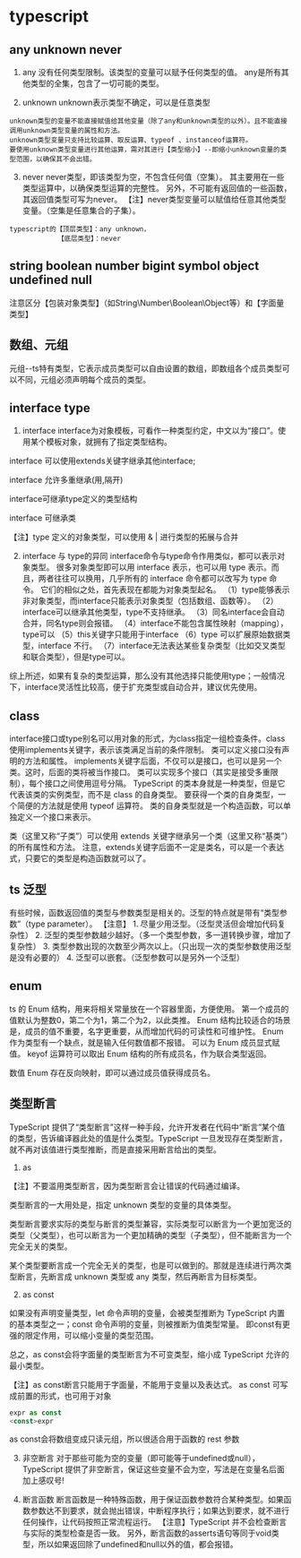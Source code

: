# typescript

## any unknown never
  1. any
      没有任何类型限制。该类型的变量可以赋予任何类型的值。
      any是所有其他类型的全集，包含了一切可能的类型。

  2. unknown
    unknown表示类型不确定，可以是任意类型

    unknown类型的变量不能直接赋值给其他变量（除了any和unknown类型的以外）。且不能直接调用unknown类型变量的属性和方法。
    unknown类型变量只支持比较运算、取反运算、typeof 、instanceof运算符。
    要使用unknown类型变量进行其他运算，需对其进行【类型缩小】--即缩小unknown变量的类型范围，以确保其不会出错。
  3. never
    never类型，即该类型为空，不包含任何值（空集）。
    其主要用在一些类型运算中，以确保类型运算的完整性。
    另外，不可能有返回值的一些函数，其返回值类型可写为never。
    【注】never类型变量可以赋值给任意其他类型变量。（空集是任意集合的子集）。

    typescript的【顶层类型】：any unknown，
                【底层类型】：never

## string boolean number bigint symbol object undefined null 

  注意区分【包装对象类型】（如String\Number\Boolean\Object等）和【字面量类型】

## 数组、元组

元组--ts特有类型，它表示成员类型可以自由设置的数组，即数组各个成员类型可以不同，元组必须声明每个成员的类型。


## interface type

1. interface 
  interface为对象模板，可看作一种类型约定，中文以为“接口”。使用某个模板对象，就拥有了指定类型结构。

  interface 可以使用extends关键字继承其他interface;

  interface 允许多重继承(用,隔开)

  interface可继承type定义的类型结构

  interface 可继承类

  【注】type 定义的对象类型，可以使用 & | 进行类型的拓展与合并 

2. interface 与 type的异同
  interface命令与type命令作用类似，都可以表示对象类型。
  很多对象类型即可以用 interface 表示，也可以用 type 表示。而且，两者往往可以换用，几乎所有的 interface 命令都可以改写为 type 命令。
  它们的相似之处，首先表现在都能为对象类型起名。
  （1）type能够表示非对象类型，而interface只能表示对象类型（包括数组、函数等）。
  （2）interface可以继承其他类型，type不支持继承。
  （3）同名interface会自动合并，同名type则会报错。
  （4）interface不能包含属性映射（mapping），type可以
  （5）this关键字只能用于interface
  （6）type 可以扩展原始数据类型，interface 不行。
  （7）interface无法表达某些复杂类型（比如交叉类型和联合类型），但是type可以。

  综上所述，如果有复杂的类型运算，那么没有其他选择只能使用type；一般情况下，interface灵活性比较高，便于扩充类型或自动合并，建议优先使用。



  ## class

  interface接口或type别名可以用对象的形式，为class指定一组检查条件。class 使用implements关键字，表示该类满足当前的条件限制。
  类可以定义接口没有声明的方法和属性。
  implements关键字后面，不仅可以是接口，也可以是另一个类。这时，后面的类将被当作接口。
  类可以实现多个接口（其实是接受多重限制），每个接口之间使用逗号分隔。
  TypeScript 的类本身就是一种类型，但是它代表该类的实例类型，而不是 class 的自身类型。
  要获得一个类的自身类型，一个简便的方法就是使用 typeof 运算符。
  类的自身类型就是一个构造函数，可以单独定义一个接口来表示。

  类（这里又称“子类”）可以使用 extends 关键字继承另一个类（这里又称“基类”）的所有属性和方法。
  注意，extends关键字后面不一定是类名，可以是一个表达式，只要它的类型是构造函数就可以了。

  ## ts 泛型
  有些时候，函数返回值的类型与参数类型是相关的。泛型的特点就是带有“类型参数”（type parameter）。
  【注意】
    1. 尽量少用泛型。（泛型灵活但会增加代码复杂性）
    2. 泛型的类型参数越少越好。（多一个类型参数，多一道转换步骤，增加了复杂性）
    3. 类型参数出现的次数至少两次以上。（只出现一次的类型参数使用泛型是没有必要的）
    4. 泛型可以嵌套。（泛型参数可以是另外一个泛型）

## enum
  ts 的 Enum 结构，用来将相关常量放在一个容器里面，方便使用。
  第一个成员的值默认为整数0，第二个为1，第二个为2，以此类推。
  Enum 结构比较适合的场景是，成员的值不重要，名字更重要，从而增加代码的可读性和可维护性。
  Enum 作为类型有一个缺点，就是输入任何数值都不报错。
  可以为 Enum 成员显式赋值。
  keyof 运算符可以取出 Enum 结构的所有成员名，作为联合类型返回。

  数值 Enum 存在反向映射，即可以通过成员值获得成员名。



## 类型断言
TypeScript 提供了“类型断言”这样一种手段，允许开发者在代码中“断言”某个值的类型，告诉编译器此处的值是什么类型。TypeScript 一旦发现存在类型断言，就不再对该值进行类型推断，而是直接采用断言给出的类型。

1. as 

【注】不要滥用类型断言，因为类型断言会让错误的代码通过编译。

类型断言的一大用处是，指定 unknown 类型的变量的具体类型。

类型断言要求实际的类型与断言的类型兼容，实际类型可以断言为一个更加宽泛的类型（父类型），也可以断言为一个更加精确的类型（子类型），但不能断言为一个完全无关的类型。

某个类型要断言成一个完全无关的类型，也是可以做到的。那就是连续进行两次类型断言，先断言成 unknown 类型或 any 类型，然后再断言为目标类型。

2. as const 

如果没有声明变量类型，let 命令声明的变量，会被类型推断为 TypeScript 内置的基本类型之一；const 命令声明的变量，则被推断为值类型常量。
即const有更强的限定作用，可以缩小变量的类型范围。

总之，as const会将字面量的类型断言为不可变类型，缩小成 TypeScript 允许的最小类型。

【注】as const断言只能用于字面量，不能用于变量以及表达式。
      as const 可写成前置的形式，也可用于对象
```typescript
expr as const 
<const>expr
```

as const会将数组变成只读元组，所以很适合用于函数的 rest 参数

3. 非空断言
对于那些可能为空的变量（即可能等于undefined或null），TypeScript 提供了非空断言，保证这些变量不会为空，写法是在变量名后面加上感叹号!

4. 断言函数
断言函数是一种特殊函数，用于保证函数参数符合某种类型。如果函数参数达不到要求，就会抛出错误，中断程序执行；如果达到要求，就不进行任何操作，让代码按照正常流程运行。
【注意】TypeScript 并不会检查断言与实际的类型检查是否一致。
另外，断言函数的asserts语句等同于void类型，所以如果返回除了undefined和null以外的值，都会报错。
